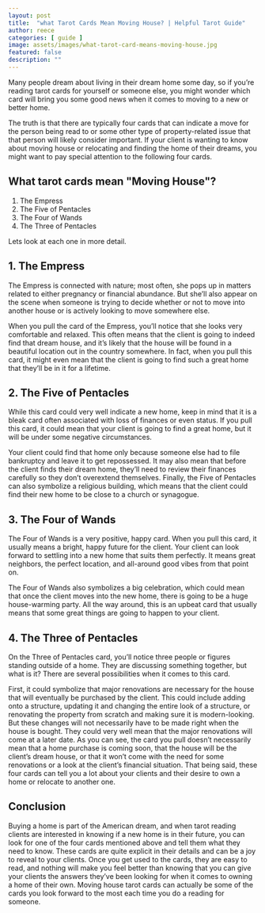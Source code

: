 ```yaml
---
layout: post
title:  "what Tarot Cards Mean Moving House? | Helpful Tarot Guide"
author: reece
categories: [ guide ]
image: assets/images/what-tarot-card-means-moving-house.jpg
featured: false
description: ""
---
```


Many people dream about living in their dream home some day, so if you’re reading tarot cards for yourself or someone else, you might wonder which card will bring you some good news when it comes to moving to a new or better home.

The truth is that there are typically four cards that can indicate a move for the person being read to or some other type of property-related issue that that person will likely consider important. If your client is wanting to know about moving house or relocating and finding the home of their dreams, you might want to pay special attention to the following four cards.

## What tarot cards mean "Moving House"?

1. The Empress
2. The Five of Pentacles
3. The Four of Wands
4. The Three of Pentacles

Lets look at each one in more detail.

## 1. The Empress

The Empress is connected with nature; most often, she pops up in matters related to either pregnancy or financial abundance. But she’ll also appear on the scene when someone is trying to decide whether or not to move into another house or is actively looking to move somewhere else.

When you pull the card of the Empress, you’ll notice that she looks very comfortable and relaxed. This often means that the client is going to indeed find that dream house, and it’s likely that the house will be found in a beautiful location out in the country somewhere. In fact, when you pull this card, it might even mean that the client is going to find such a great home that they’ll be in it for a lifetime.

## 2. The Five of Pentacles

While this card could very well indicate a new home, keep in mind that it is a bleak card often associated with loss of finances or even status. If you pull this card, it could mean that your client is going to find a great home, but it will be under some negative circumstances.

Your client could find that home only because someone else had to file bankruptcy and leave it to get repossessed. It may also mean that before the client finds their dream home, they’ll need to review their finances carefully so they don’t overextend themselves. Finally, the Five of Pentacles can also symbolize a religious building, which means that the client could find their new home to be close to a church or synagogue.

## 3. The Four of Wands

The Four of Wands is a very positive, happy card. When you pull this card, it usually means a bright, happy future for the client. Your client can look forward to settling into a new home that suits them perfectly. It means great neighbors, the perfect location, and all-around good vibes from that point on.

The Four of Wands also symbolizes a big celebration, which could mean that once the client moves into the new home, there is going to be a huge house-warming party. All the way around, this is an upbeat card that usually means that some great things are going to happen to your client.

## 4. The Three of Pentacles

On the Three of Pentacles card, you’ll notice three people or figures standing outside of a home. They are discussing something together, but what is it? There are several possibilities when it comes to this card.

First, it could symbolize that major renovations are necessary for the house that will eventually be purchased by the client. This could include adding onto a structure, updating it and changing the entire look of a structure, or renovating the property from scratch and making sure it is modern-looking. But these changes will not necessarily have to be made right when the house is bought. They could very well mean that the major renovations will come at a later date.
As you can see, the card you pull doesn’t necessarily mean that a home purchase is coming soon, that the house will be the client’s dream house, or that it won’t come with the need for some renovations or a look at the client’s financial situation. That being said, these four cards can tell you a lot about your clients and their desire to own a home or relocate to another one.

## Conclusion

Buying a home is part of the American dream, and when tarot reading clients are interested in knowing if a new home is in their future, you can look for one of the four cards mentioned above and tell them what they need to know. These cards are quite explicit in their details and can be a joy to reveal to your clients.
Once you get used to the cards, they are easy to read, and nothing will make you feel better than knowing that you can give your clients the answers they’ve been looking for when it comes to owning a home of their own. Moving house tarot cards can actually be some of the cards you look forward to the most each time you do a reading for someone.
